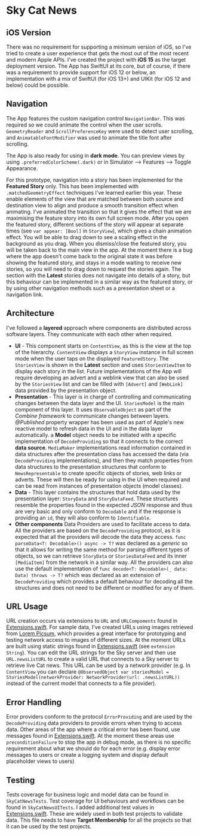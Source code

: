 # Sky Cat News

## iOS Version
There was no requirement for supporting a minimum version of iOS, so I've tried to create a user experience that gets the most out of the most recent and modern Apple APIs. I've created the project with **iOS 15** as the target deployment version. The App has SwiftUI at its core, but of course, if there was a requirement to provide support for iOS 12 or below, an implementation with a mix of SwiftUI (for iOS 13+) and UIKit (for iOS 12 and below) could be possible.

## Navigation
The App features the custom navigation control `NavigationBar`. This was required so we could animate the control when the user scrolls. `GeometryReader` and `ScrollPreferenceKey` were used to detect user scrolling, and  `AnimatableFontModifier` was used to animate the title font after scrolling.

The App is also ready for using in __dark mode__. You can preview views by using `.preferredColorScheme(.dark)` or in Simulator --> Features --> Toggle Appearance.

For this prototype, navigation into a story has been implemented for the __Featured Story__ only. This has been implemented with `.matchedGeometryEffect` techniques I've learned earlier this year. These enable elements of the view that are matched between both source and destination view to align and produce a smooth transition effect when animating. I've animated the transition so that it gives the effect that we are maximising the feature story into its own full screen mode.
After you open the featured story, different sections of the story will appear at separate times (see `var appear: [Bool]` in `StoryView`), which gives a chain animation effect. You will be able to drag down to see a scaling effect in the background as you drag.
When you dismiss/close the featured story, you will be taken back to the main view in the app. At the moment there is a bug where the app doesn't come back to the original state it was before showing the featured story, and stays in a mode waiting to receive new stories, so you will need to drag down to request the stories again.
The section with the __Latest__ stories does not navigate into details of a story, but this behaviour can be implemented in a similar way as the featured story, or by using other navigation methods such as a presentation sheet or a navigation link.

## Architecture

I've followed a __layered__ approach where components are distributed across software layers. They communicate with each other when required.

* __UI__ - This component starts on `ContentView`, as this is the view at the top of the hierarchy. `ContentView` displays a `StoryView` instance in full screen mode when the user taps on the displayed `FeaturedStory`. The `StoriesView` is shown in the __Latest__ section and uses `StoriesViewItem` to display each story in the list. Future implementations of the App will require developing an advert and a weblink view that can also be used by the `StoriesView` list and can be filled with `[Advert]` and `[WebLink]` data provided by the presentation object.
* __Presentation__ - This layer is in charge of controlling and communicating changes between the data layer and the UI. `StoriesModel` is the main component of this layer. It uses `ObservableObject` as part of the _Combine framework_ to communicate changes between layers. _@Published_ property wrapper has been used as part of Apple's new reactive model to refresh data in the UI and in the data layer automatically. a __Model__ object needs to be initiated with a specific implementation of `DecodeProviding` so that it connects to the correct __data source__. `MediaMaker` implementations read information contained in data structures after the presentation class has accessed the data (via `DecodeProviding` implementations), and then they match properties from data structures to the presentation structures that conform to `NewsRepresentable` to create specific objects of stories, web links or adverts. These will then be ready for using in the UI when required and can be read from instances of presentation objects (model classes). 
* __Data__ - This layer contains the structures that hold data used by the presentation layer: `StoryData` and `StoryDataFeed`. These structures resemble the properties found in the expected _JSON_ response and thus are very basic and only conform to `Decodable` and if the response is providing an `id`, they will also conform to `Identifiable`. 
* __Other components__ Data Providers are used to facilitate access to data. All the providers are based on the `DecodeProviding` protocol, as it is expected that all the providers will decode the data they access. `func parseData<T: Decodable>() async -> T?` was declared as a _generic_ so that it allows for writing the same method for parsing different types of objects, so we can retrieve `StoryData` or `StoriesDataFeed` and its inner `[MediaItem]` from the network in a similar way. All the providers can also use the default implementation of `func decode<T: Decodable>(_ data: Data) throws -> T?` which was declared as an extension of `DecodeProviding` which provides a default behaviour for decoding all the structures and does not need to be different or modified for any of them.

## URL Usage

URL creation occurs via extensions to `URL` and `URLCompoments` found in [Extensions.swift](/SkyCatNews/Model/Extensions.swift). For sample data, I've created URLs using images retrieved from [Lorem Picsum](https://picsum.photos), which provides a great interface for prototyping and testing network access to images of different sizes. At the moment URLs are built using static strings found in [Extensions.swift](/SkyCatNews/Model/Extensions.swift) (see `extension String`). You can edit the URL strings for the Sky server and then use `URL.newsListURL` to create a valid URL that connects to a Sky server to retrieve live Cat news. This URL can be used by a network provider (e.g. In `ContentView` you can declare `@ObservedObject var storiesModel = StoriesModel(networkProvider: NetworkProvider(url: .newsListURL))` instead of the current model that connects to a file provider).

## Error Handling

Error providers conform to the protocol `ErrorProviding` and are used by the `DecodeProviding` data providers to provide errors when trying to access data. Other areas of the app where a critical error has been found, use messages found in [Extensions.swift](/SkyCatNews/Model/Extensions.swift). At the moment these areas use `preconditionFailure` to stop the app in debug mode, as there is no specific requirement about what we should do for each error (e.g. display error messages to users or create a logging system and display default placeholder views to users)


## Testing

Tests coverage for business logic and model data can be found in `SkyCatNewsTests`.
Test coverage for UI behaviours and workflows can be found in `SkyCatNewsUITests`.
I added additional test values in [Extensions.swift](/SkyCatNews/Model/Extensions.swift). These are widely used in both test projects to validate data. This file needs to have __Target Membership__ for all the projects so that it can be used by the test projects.
